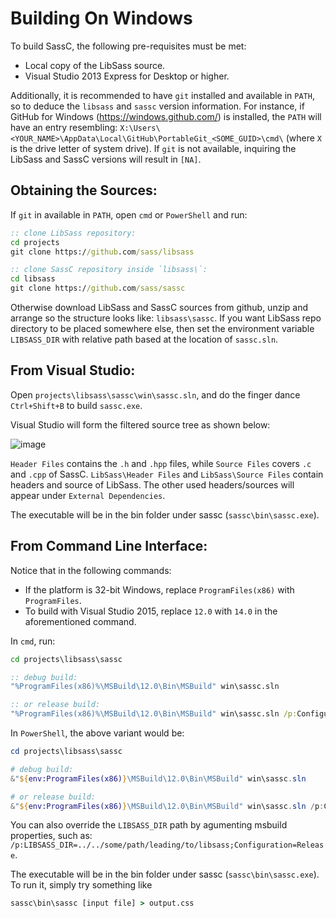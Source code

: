 # Building On Windows

To build SassC, the following pre-requisites must be met:

* Local copy of the LibSass source.
* Visual Studio 2013 Express for Desktop or higher.

Additionally, it is recommended to have `git` installed and available in `PATH`, so to deduce the `libsass` and `sassc` version information. For instance, if GitHub for Windows (https://windows.github.com/) is installed, the `PATH` will have an entry resembling: `X:\Users\<YOUR_NAME>\AppData\Local\GitHub\PortableGit_<SOME_GUID>\cmd\` (where `X` is the drive letter of system drive). If `git` is not available, inquiring the LibSass and SassC versions will result in `[NA]`.

## Obtaining the Sources:

If `git` in available in `PATH`, open `cmd` or `PowerShell` and run:

```cmd
:: clone LibSass repository:
cd projects
git clone https://github.com/sass/libsass

:: clone SassC repository inside `libsass\`:
cd libsass
git clone https://github.com/sass/sassc
```

Otherwise download LibSass and SassC sources from github, unzip and arrange so the structure looks like: `libsass\sassc`. If you want LibSass repo directory to be placed somewhere else, then set the environment variable `LIBSASS_DIR` with relative path based at the location of `sassc.sln`.

## From Visual Studio:
Open `projects\libsass\sassc\win\sassc.sln`, and do the finger dance `Ctrl+Shift+B` to build `sassc.exe`.

Visual Studio will form the filtered source tree as shown below:

![image](https://cloud.githubusercontent.com/assets/3840695/9313507/f4da01f0-452b-11e5-9276-bed0acc06263.png)

`Header Files` contains the `.h` and `.hpp` files, while `Source Files` covers `.c` and `.cpp` of SassC. `LibSass\Header Files` and `LibSass\Source Files` contain headers and source of LibSass. The other used headers/sources will appear under `External Dependencies`. 

The executable will be in the bin folder under sassc (`sassc\bin\sassc.exe`).

## From Command Line Interface:

Notice that in the following commands:

* If the platform is 32-bit Windows, replace `ProgramFiles(x86)` with `ProgramFiles`.
* To build with Visual Studio 2015, replace `12.0` with `14.0` in the aforementioned command.

In `cmd`, run:

```cmd
cd projects\libsass\sassc

:: debug build:
"%ProgramFiles(x86)%\MSBuild\12.0\Bin\MSBuild" win\sassc.sln

:: or release build:
"%ProgramFiles(x86)%\MSBuild\12.0\Bin\MSBuild" win\sassc.sln /p:Configuration=Release
```

In `PowerShell`, the above variant would be:

```powershell
cd projects\libsass\sassc

# debug build:
&"${env:ProgramFiles(x86)}\MSBuild\12.0\Bin\MSBuild" win\sassc.sln

# or release build:
&"${env:ProgramFiles(x86)}\MSBuild\12.0\Bin\MSBuild" win\sassc.sln /p:Configuration=Release
```

You can also override the `LIBSASS_DIR` path by agumenting msbuild properties, such as: `/p:LIBSASS_DIR=../../some/path/leading/to/libsass;Configuration=Release`.

The executable will be in the bin folder under sassc (`sassc\bin\sassc.exe`). To run it, simply try something like

```cmd
sassc\bin\sassc [input file] > output.css
```
